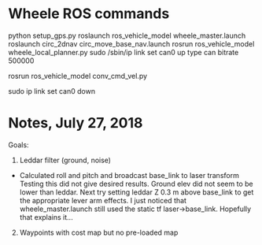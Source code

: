 # Wheele ROS commands
python setup_gps.py
roslaunch ros_vehicle_model wheele_master.launch
roslaunch circ_2dnav circ_move_base_nav.launch
rosrun ros_vehicle_model wheele_local_planner.py
sudo /sbin/ip link set can0 up type can bitrate 500000

rosrun ros_vehicle_model conv_cmd_vel.py

sudo ip link set can0 down

# Notes, July 27, 2018
Goals:
1) Leddar filter (ground, noise)
- Calculated roll and pitch and broadcast base_link to laser transform
Testing this did not give desired results. Ground elev did not seem to be lower than leddar.
Next try setting leddar Z 0.3 m above base_link to get the appropriate lever arm effects.
I just noticed that wheele_master.launch still used the static tf laser->base_link. Hopefully that explains it...

2) Waypoints with cost map but no pre-loaded map

